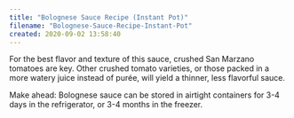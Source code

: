 ```yaml
---
title: "Bolognese Sauce Recipe (Instant Pot)"
filename: "Bolognese-Sauce-Recipe-Instant-Pot"
created: 2020-09-02 13:58:40
---
```

For the best flavor and texture of this sauce, crushed San Marzano tomatoes are key. Other crushed tomato varieties, or those packed in a more watery juice instead of purée, will yield a thinner, less flavorful sauce.

Make ahead: Bolognese sauce can be stored in airtight containers for 3-4 days in the refrigerator, or 3-4 months in the freezer.

